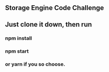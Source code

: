 
## Storage Engine Code Challenge

## Just clone it down, then run

### npm install
### npm start

### or yarn if you so choose.
